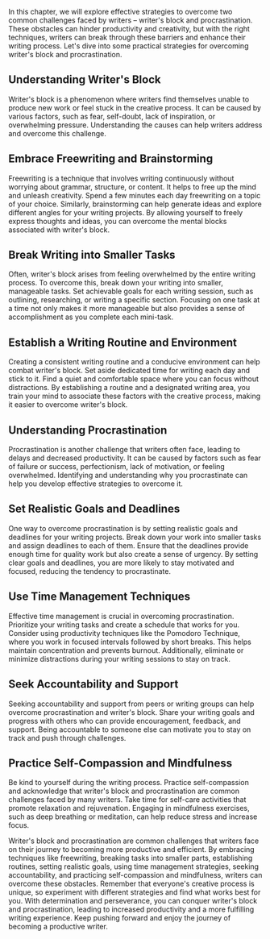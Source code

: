 
In this chapter, we will explore effective strategies to overcome two common challenges faced by writers – writer's block and procrastination. These obstacles can hinder productivity and creativity, but with the right techniques, writers can break through these barriers and enhance their writing process. Let's dive into some practical strategies for overcoming writer's block and procrastination.

## Understanding Writer's Block

Writer's block is a phenomenon where writers find themselves unable to produce new work or feel stuck in the creative process. It can be caused by various factors, such as fear, self-doubt, lack of inspiration, or overwhelming pressure. Understanding the causes can help writers address and overcome this challenge.

## Embrace Freewriting and Brainstorming

Freewriting is a technique that involves writing continuously without worrying about grammar, structure, or content. It helps to free up the mind and unleash creativity. Spend a few minutes each day freewriting on a topic of your choice. Similarly, brainstorming can help generate ideas and explore different angles for your writing projects. By allowing yourself to freely express thoughts and ideas, you can overcome the mental blocks associated with writer's block.

## Break Writing into Smaller Tasks

Often, writer's block arises from feeling overwhelmed by the entire writing process. To overcome this, break down your writing into smaller, manageable tasks. Set achievable goals for each writing session, such as outlining, researching, or writing a specific section. Focusing on one task at a time not only makes it more manageable but also provides a sense of accomplishment as you complete each mini-task.

## Establish a Writing Routine and Environment

Creating a consistent writing routine and a conducive environment can help combat writer's block. Set aside dedicated time for writing each day and stick to it. Find a quiet and comfortable space where you can focus without distractions. By establishing a routine and a designated writing area, you train your mind to associate these factors with the creative process, making it easier to overcome writer's block.

## Understanding Procrastination

Procrastination is another challenge that writers often face, leading to delays and decreased productivity. It can be caused by factors such as fear of failure or success, perfectionism, lack of motivation, or feeling overwhelmed. Identifying and understanding why you procrastinate can help you develop effective strategies to overcome it.

## Set Realistic Goals and Deadlines

One way to overcome procrastination is by setting realistic goals and deadlines for your writing projects. Break down your work into smaller tasks and assign deadlines to each of them. Ensure that the deadlines provide enough time for quality work but also create a sense of urgency. By setting clear goals and deadlines, you are more likely to stay motivated and focused, reducing the tendency to procrastinate.

## Use Time Management Techniques

Effective time management is crucial in overcoming procrastination. Prioritize your writing tasks and create a schedule that works for you. Consider using productivity techniques like the Pomodoro Technique, where you work in focused intervals followed by short breaks. This helps maintain concentration and prevents burnout. Additionally, eliminate or minimize distractions during your writing sessions to stay on track.

## Seek Accountability and Support

Seeking accountability and support from peers or writing groups can help overcome procrastination and writer's block. Share your writing goals and progress with others who can provide encouragement, feedback, and support. Being accountable to someone else can motivate you to stay on track and push through challenges.

## Practice Self-Compassion and Mindfulness

Be kind to yourself during the writing process. Practice self-compassion and acknowledge that writer's block and procrastination are common challenges faced by many writers. Take time for self-care activities that promote relaxation and rejuvenation. Engaging in mindfulness exercises, such as deep breathing or meditation, can help reduce stress and increase focus.

Writer's block and procrastination are common challenges that writers face on their journey to becoming more productive and efficient. By embracing techniques like freewriting, breaking tasks into smaller parts, establishing routines, setting realistic goals, using time management strategies, seeking accountability, and practicing self-compassion and mindfulness, writers can overcome these obstacles. Remember that everyone's creative process is unique, so experiment with different strategies and find what works best for you. With determination and perseverance, you can conquer writer's block and procrastination, leading to increased productivity and a more fulfilling writing experience. Keep pushing forward and enjoy the journey of becoming a productive writer.
